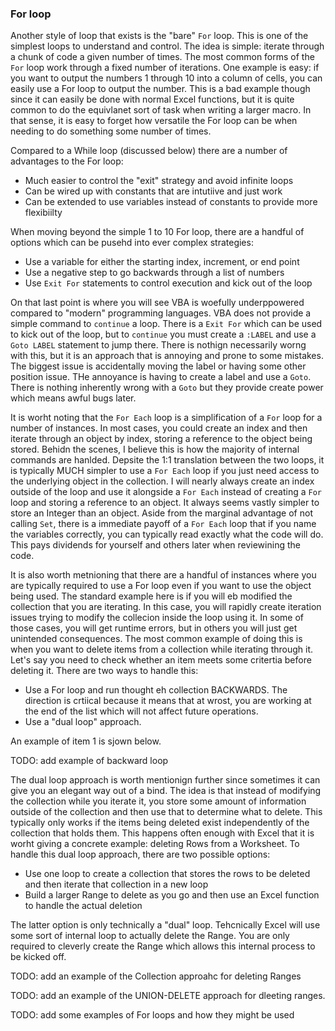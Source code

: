 ### For loop

Another style of loop that exists is the "bare" `For` loop. This is one of the simplest loops to understand and control. The idea is simple: iterate through a chunk of code a given number of times. The most common forms of the `For` loop work through a fixed number of iterations. One example is easy: if you want to output the numbers 1 through 10 into a column of cells, you can easily use a For loop to output the number. This is a bad example though since it can easily be done with normal Excel functions, but it is quite common to do the equivlanet sort of task when writing a larger macro. In that sense, it is easy to forget how versatile the For loop can be when needing to do something some number of times.

Compared to a While loop (discussed below) there are a number of advantages to the For loop:

- Much easier to control the "exit" strategy and avoid infinite loops
- Can be wired up with constants that are intutiive and just work
- Can be extended to use variables instead of constants to provide more flexibiilty

When moving beyond the simple 1 to 10 For loop, there are a handful of options which can be pusehd into ever complex strategies:

- Use a variable for either the starting index, increment, or end point
- Use a negative step to go backwards through a list of numbers
- Use `Exit For` statements to control execution and kick out of the loop

On that last point is where you will see VBA is woefully underppowered compared to "modern" programming languages. VBA does not provide a simple command to `continue` a loop. There is a `Exit For` which can be used to kick out of the loop, but to `continue` you must create a `:LABEL` and use a `Goto LABEL` statement to jump there. There is nothign necessarily worng with this, but it is an approach that is annoying and prone to some mistakes. The biggest issue is accidentally moving the label or having some other position issue. THe annoyance is having to create a label and use a `Goto`. There is nothing inherently wrong with a `Goto` but they provide create power which means awful bugs later.

It is worht noting that the `For Each` loop is a simplification of a `For` loop for a number of instances. In most cases, you could create an index and then iterate through an object by index, storing a reference to the object being stored. Behidn the scenes, I believe this is how the majority of internal commands are hanlded. Depsite the 1:1 translation between the two loops, it is typically MUCH simpler to use a `For Each` loop if you just need access to the underlying object in the collection. I will nearly always create an index outside of the loop and use it alongside a `For Each` instead of creating a `For` loop and storing a reference to an object. It always seems vastly simpler to store an Integer than an object. Aside from the marginal advantage of not calling `Set`, there is a immediate payoff of a `For Each` loop that if you name the variables correctly, you can typically read exactly what the code will do. This pays dividends for yourself and others later when reviewining the code.

It is also worth metnioning that there are a handful of instances where you are typically required to use a For loop even if you want to use the object being used. The standard example here is if you will eb modified the collection that you are iterating. In this case, you will rapidly create iteration issues trying to modify the collecion inside the loop using it. In some of those cases, you will get runtime errors, but in others you will just get unintended consequences. The most common example of doing this is when you want to delete items from a collection while iterating through it. Let's say you need to check whether an item meets some critertia before deleting it. There are two ways to handle this:

- Use a For loop and run thought eh collection BACKWARDS. The direction is crtiical because it means that at wrost, you are working at the end of the list which will not affect future operations.
- Use a "dual loop" approach.

An example of item 1 is sjown below.

TODO: add example of backward loop

The dual loop approach is worth mentionign further since sometimes it can give you an elegant way out of a bind. The idea is that instead of modifying the collection while you iterate it, you store some amount of information outside of the collection and then use that to determine what to delete. This typically only works if the items being deleted exist independently of the collection that holds them. This happens often enough with Excel that it is worht giving a concrete example: deleting Rows from a Worksheet. To handle this dual loop approach, there are two possible options:

- Use one loop to create a collection that stores the rows to be deleted and then iterate that collection in a new loop
- Build a larger Range to delete as you go and then use an Excel function to handle the actual deletion

The latter option is only technically a "dual" loop. Tehcnically Excel will use some sort of internal loop to actually delete the Range. You are only required to cleverly create the Range which allows this internal process to be kicked off.

TODO: add an example of the Collection approahc for deleting Ranges

TODO: add an example of the UNION-DELETE approach for dleeting ranges.

TODO: add some examples of For loops and how they might be used
